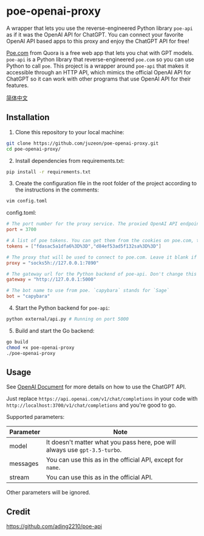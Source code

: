 # poe-openai-proxy

A wrapper that lets you use the reverse-engineered Python library `poe-api` as if it was the OpenAI API for ChatGPT. You can connect your favorite OpenAI API based apps to this proxy and enjoy the ChatGPT API for free!

[Poe.com](https://poe.com/) from Quora is a free web app that lets you chat with GPT models. `poe-api` is a Python library that reverse-engineered `poe.com` so you can use Python to call `poe`. This project is a wrapper around `poe-api` that makes it accessible through an HTTP API, which mimics the official OpenAI API for ChatGPT so it can work with other programs that use OpenAI API for their features.

[简体中文](README_zh.md)

## Installation

1. Clone this repository to your local machine:

```bash
git clone https://github.com/juzeon/poe-openai-proxy.git
cd poe-openai-proxy/
```

2. Install dependencies from requirements.txt:

```bash
pip install -r requirements.txt
```

3. Create the configuration file in the root folder of the project according to the instructions in the comments:

```bash
vim config.toml
```

config.toml:

```toml
# The port number for the proxy service. The proxied OpenAI API endpoint will be: http://localhost:3700/v1/chat/completions
port = 3700

# A list of poe tokens. You can get them from the cookies on poe.com, they look like this: p-b=fdasac5a1dfa6%3D%3D
tokens = ["fdasac5a1dfa6%3D%3D","d84ef53ad5f132sa%3D%3D"]

# The proxy that will be used to connect to poe.com. Leave it blank if you do not use a proxy
proxy = "socks5h://127.0.0.1:7890"

# The gateway url for the Python backend of poe-api. Don't change this unless you modify external/api.py
gateway = "http://127.0.0.1:5000"

# The bot name to use from poe. `capybara` stands for `Sage`
bot = "capybara"

```

4. Start the Python backend for `poe-api`:

```bash
python external/api.py # Running on port 5000
```

5. Build and start the Go backend:

```bash
go build
chmod +x poe-openai-proxy
./poe-openai-proxy
```

## Usage

See [OpenAI Document](https://platform.openai.com/docs/api-reference/chat/create) for more details on how to use the ChatGPT API.

Just replace `https://api.openai.com/v1/chat/completions` in your code with `http://localhost:3700/v1/chat/completions` and you're good to go.

Supported parameters:

| Parameter | Note                                                         |
| --------- | ------------------------------------------------------------ |
| model     | It doesn't matter what you pass here, poe will always use `gpt-3.5-turbo`. |
| messages  | You can use this as in the official API, except for `name`.            |
| stream    | You can use this as in the official API.                               |

Other parameters will be ignored.

## Credit

<https://github.com/ading2210/poe-api>